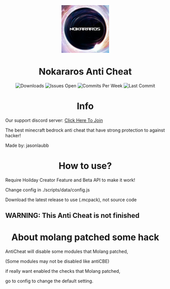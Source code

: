 <div align="center">
  <img src="./pack_icon.png" width="150" height="150">

  # Nokararos Anti Cheat
  
  <img src="https://img.shields.io/github/downloads/jasonlaubb/Nokararos-AntiCheat/total?style=for-the-badge" alt="Downloads"/>
  <img src="https://img.shields.io/github/issues/jasonlaubb/Nokararos-AntiCheat?label=ISSUES%20OPEN&style=for-the-badge" alt="Issues Open"/>
  <img src="https://img.shields.io/github/commit-activity/m/jasonlaubb/Nokararos-AntiCheat?style=for-the-badge" alt="Commits Per Week"/>
  <img src="https://img.shields.io/github/last-commit/jasonlaubb/Nokararos-AntiCheat?style=for-the-badge" alt="Last Commit"/>

  # Info
</div>

Our support discord server: [Click Here To Join](https://discord.gg/CqZGXeRKPJ)

The best minecraft bedrock anti cheat that have strong protection to against hacker!

Made by: jasonlaubb

<div align="center">
  
  # How to use?
  
</div>

Require Hoilday Creator Feature and Beta API to make it work!

Change config in ./scripts/data/config.js

Download the latest release to use (.mcpack), not source code

## WARNING: This Anti Cheat is not finished

<div align="center">
  
  # About molang patched some hack
  
</div>

AntiCheat will disable some modules that Molang patched,

(Some modules may not be disabled like antiCBE)

if really want enabled the checks that Molang patched,

go to config to change the default setting.
